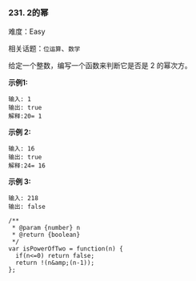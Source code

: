 ### 231. 2的幂

难度：Easy

相关话题：`位运算`、`数学`

给定一个整数，编写一个函数来判断它是否是 2 的幂次方。



**示例1:** 



```
输入: 1
输出: true
解释:20= 1
```


**示例 2:** 



```
输入: 16
输出: true
解释:24= 16
```


**示例 3:** 



```
输入: 218
输出: false
```

```
/**
 * @param {number} n
 * @return {boolean}
 */
var isPowerOfTwo = function(n) {
  if(n<=0) return false;
  return !(n&amp;(n-1));
};
```

